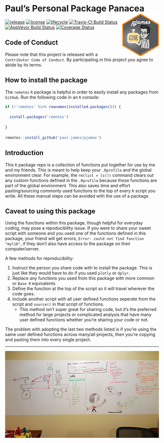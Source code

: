 
<!-- README.md is generated from README.Rmd. Please edit that file -->

# Paul’s Personal Package Panacea <img src='man/figures/logo.png' align='right'/>

[![release](https://img.shields.io/github/release/Paul-James/pjames.svg?longCache=true&style=flat-square)](https://github.com/Paul-James/pjames/releases)
[![license](https://img.shields.io/github/license/Paul-James/pjames.svg?longCache=true&style=flat-square)](https://choosealicense.com/licenses/bsd-3-clause)
[![lifecycle](https://img.shields.io/badge/lifecycle-experimental-orange.svg?logo=r&longCache=true&style=flat-square)](https://tidyverse.org/lifecycle/#experimental)
[![Travis-CI Build
Status](https://img.shields.io/travis/Paul-James/pjames/master.svg?logo=travis&longCache=true&style=flat-square)](https://travis-ci.org/Paul-James/pjames)
[![AppVeyor Build
Status](https://img.shields.io/appveyor/ci/Paul-James/pjames/master.svg?logo=appveyor&longCache=true&style=flat-square)](https://ci.appveyor.com/project/Paul-James/pjames)
[![Coverage
Status](https://img.shields.io/codecov/c/github/Paul-James/pjames/master.svg?logo=codecov&longCache=true&style=flat-square)](https://codecov.io/github/Paul-James/pjames?branch=master)

## Code of Conduct

Please note that this project is released with a `Contributor Code of
Conduct`. By participating in this project you agree to abide by its
terms.

## How to install the package

The `remotes` `R` package is helpful in order to easily install any
packages from `GitHub`. Run the following code in an `R` console:

``` r
if (!'remotes' %in% rownames(installed.packages())) {

  install.packages('remotes')

}

remotes::install_github('paul-james/pjames')
```

## Introduction

This `R` package repo is a collection of functions put together for use
by me and my friends. This is meant to help keep your `.Rprofile` and
the global environment clear. For example, the `rm(list = ls())` command
clears out any custom functions defined in the `.Rprofile` because those
functions are part of the global environment. This also saves time and
effort pasting/sourcing commonly used functions to the top of every `R`
script you write. All these manual steps can be avoided with the use of
a package.

## Caveat to using this package

Using the functions within this package, though helpful for everyday
coding, may pose a repoducibility issue. If you were to share your sweet
script with someone and you used one of the functions defined in this
package, your friend will get errors, `Error: could not find function
"mylib"`, if they don’t also have access to the package on their
computer/server.

A few methods for reproducibility:

1.  Instruct the person you share code with to install the package. This
    is just like they would have to do if you used `plotly` or `dplyr`.
2.  Replace any functions you used from this package with more common or
    `Base R` equivalents.
3.  Define the function at the top of the script so it will travel
    wherever the code goes.
4.  Include another script with all user defined functions seperate from
    the script and `source()` in that script of functions.
      - This method isn’t super great for sharing code, but it’s the
        preferred method for large projects or complicated analysis that
        have many user defined functions whether you’re sharing your
        code or not.

The problem with adopting the last two methods listed is if you’re using
the same user defined functions across many/all projects, then you’re
copying and pasting them into every single project.

-----

<img src='man/figures/pyaa-office-whiteboard.png' align='left'/>
